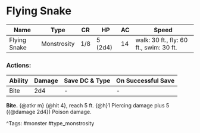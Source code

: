 # Flying Snake

| Name | Type | CR | HP | AC | Speed |
|------|------|----|----|----|-------|
| Flying Snake | Monstrosity | 1/8 | 5 (2d4) | 14 | walk: 30 ft., fly: 60 ft., swim: 30 ft. |

### Actions:

| Ability | Damage | Save DC & Type | On Successful Save |
|---------|--------|----------------|--------------------|
| Bite | 2d4 | - | - |


**Bite.** {@atkr m} {@hit 4}, reach 5 ft. {@h}1 Piercing damage plus 5 ({@damage 2d4}) Poison damage.

^Tags: #monster #type_monstrosity